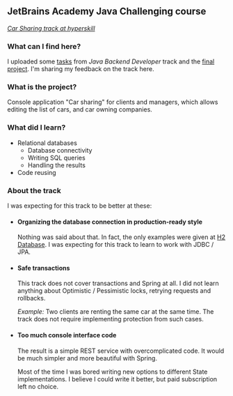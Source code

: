 ## JetBrains Academy Java Challenging course
_[Car Sharing track at hyperskill](https://hyperskill.org/projects/140?track=1)_
### What can I find here?
I uploaded some [tasks](./Problems) from _Java Backend Developer_ track and the 
[final project](./Car%20Sharing/task/src/carsharing).
I'm sharing my feedback on the track here.

### What is the project?
Console application "Car sharing" for clients and managers, which allows editing the list of
cars, and car owning companies.

### What did I learn?
- Relational databases
    - Database connectivity
    - Writing SQL queries
    - Handling the results
- Code reusing

### About the track
I was expecting for this track to be better at these:
- #### Organizing the database connection in production-ready style

    Nothing was said about that. In fact, the only examples were given 
    at [H2 Database](https://www.h2database.com/html/main.html).
  I was expecting for this track to learn to work with JDBC / JPA.
  
- #### Safe transactions
  
    This track does not cover transactions and Spring at all.
    I did not learn anything about Optimistic / Pessimistic locks,
    retrying requests and rollbacks.   
  
    _Example:_ Two clients are renting the same car at the same time.
    The track does not require implementing protection from such cases.
  
- #### Too much console interface code

    The result is a simple REST service with overcomplicated code.
    It would be much simpler and more beautiful with Spring.
  
    Most of the time I was bored writing new options to 
    different State implementations. I believe I could write 
    it better, but paid subscription left no choice.  
  
